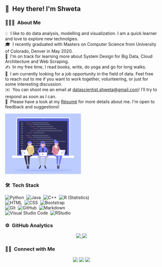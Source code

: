 ## 👋 &nbsp;Hey there! I'm Shweta

### 👨🏻‍💻 &nbsp;About Me

💡 &nbsp;I like to do data analysis, modelling and visualization. I am a quick learner and love to explore new technolgies.\
🎓 &nbsp;I recently graduated with Masters on Computer Science from University of Colorado, Denver in May 2020.\
🌱 &nbsp;I'm on track for learning more about System Design for Big Data, Cloud Architecture and Web Scraping.\
✍️ &nbsp;In my free time, I read books, write, do yoga and go for long walks. \
💬 &nbsp;I am currently looking for a job opportunity in the field of data. Feel free to reach out to me if you want to work together, volunteering, or just for some interesting discussion.\
✉️ &nbsp;You can shoot me an email at datascientist.shweta@gmail.com! I'll try to respond as soon as I can.\
📄 &nbsp;Please have a look at my [Résumé](https://shweta-yadav15.github.io/Shweta_Resume.pdf) for more details about me. I'm open to feedback and suggestions!

<img alt="Night Coding" src="https://raw.githubusercontent.com/shweta-yadav15/shweta-yadav15/master/Coding.gif" align="centre" width="250" height="200"/>

### 🛠 &nbsp;Tech Stack

![Python](https://img.shields.io/badge/-Python-333333?style=flat&logo=python)&nbsp;
![Java](https://img.shields.io/badge/-Java-333333?style=flat&logo=Java&logoColor=FFA518)&nbsp;
![C++](https://img.shields.io/badge/-C++-333333?style=flat&logo=C%2B%2B&logoColor=00599C)&nbsp;
![R (Statistics)](https://img.shields.io/badge/-R-333333?style=flat&logo=R&logoColor=276DC3)\
![HTML](https://img.shields.io/badge/-HTML-333333?style=flat&logo=HTML5)&nbsp;
![CSS](https://img.shields.io/badge/-CSS-333333?style=flat&logo=CSS3&logoColor=1572B6)&nbsp;
![Bootstrap](https://img.shields.io/badge/-Bootstrap-333333?style=flat&logo=bootstrap&logoColor=563D7C)\
![Git](https://img.shields.io/badge/-Git-333333?style=flat&logo=git)&nbsp;
![GitHub](https://img.shields.io/badge/-GitHub-333333?style=flat&logo=github)&nbsp;
![Markdown](https://img.shields.io/badge/-Markdown-333333?style=flat&logo=markdown)\
![Visual Studio Code](https://img.shields.io/badge/-Visual%20Studio%20Code-333333?style=flat&logo=visual-studio-code&logoColor=007ACC)&nbsp;
![RStudio](https://img.shields.io/badge/-RStudio-333333?style=flat&logo=rstudio)&nbsp;

### ⚙️ &nbsp;GitHub Analytics

<p align="center">
<a href="https://github.com/AVS1508">
  <img height="180em" src="https://github-readme-stats-eight-theta.vercel.app/api?username=shweta-yadav15&show_icons=true&theme=vue-dark&include_all_commits=true&count_private=true" />
  <img height="180em" src="https://github-readme-stats-eight-theta.vercel.app/api/top-langs/?username=shweta-yadav15&layout=compact&exclude_lang=java+r&theme=vue-dark" />
</a>
</p>

### 🤝🏻 &nbsp;Connect with Me

<p align="center">
<a href="https://shweta-yadav15.github.io/"><img src="https://img.shields.io/badge/-https://shweta-yadav15.github.io/-3423A6?style=flat-square&logo=Google-Chrome&logoColor=white"/></a>
<a href="https://www.linkedin.com/in/shwetayadav15/"><img src="https://img.shields.io/badge/-Shweta%20Yadav-0077B5?style=flat-square&logo=Linkedin&logoColor=white"/></a>
<a href="mailto:datascientist.shweta@gmail.com"><img src="https://img.shields.io/badge/-email me-D14836?style=flat-square&logo=Gmail&logoColor=white"/></a>
</p>
